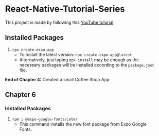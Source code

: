 # React-Native-Tutorial-Series
This project is made by following this [YouTube tutorial](https://youtu.be/WDunoPNBxKA?si=tLiFyiabczh7T0sb).

## Installed Packages

1. `npx create-expo-app`
    - To install the latest version: `npx create-expo-app@latest`
    - Alternatively, just typing `npx install` may be enough as the necessary packages will be installed according to the `package.json` file.

**End of Chapter 4:**
Created a small Coffee Shop App
## Chapter 6

### Installed Packages

1. `npm i @expo-google-fonts/inter`
    - This command installs the new font package from Expo Google Fonts.

